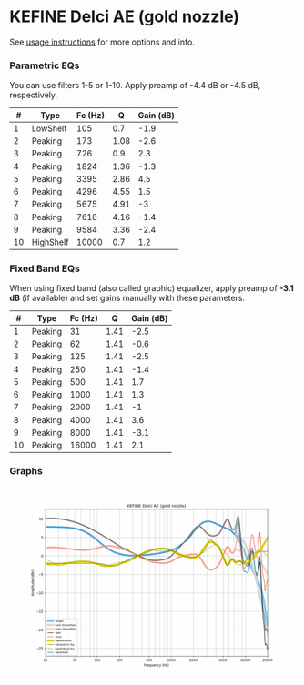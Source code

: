 # KEFINE Delci AE (gold nozzle)
See [usage instructions](https://github.com/jaakkopasanen/AutoEq#usage) for more options and info.

### Parametric EQs
You can use filters 1-5 or 1-10. Apply preamp of -4.4 dB or -4.5 dB, respectively.

|   # | Type      |   Fc (Hz) |    Q |   Gain (dB) |
|-----|-----------|-----------|------|-------------|
|   1 | LowShelf  |       105 | 0.7  |        -1.9 |
|   2 | Peaking   |       173 | 1.08 |        -2.6 |
|   3 | Peaking   |       726 | 0.9  |         2.3 |
|   4 | Peaking   |      1824 | 1.36 |        -1.3 |
|   5 | Peaking   |      3395 | 2.86 |         4.5 |
|   6 | Peaking   |      4296 | 4.55 |         1.5 |
|   7 | Peaking   |      5675 | 4.91 |        -3   |
|   8 | Peaking   |      7618 | 4.16 |        -1.4 |
|   9 | Peaking   |      9584 | 3.36 |        -2.4 |
|  10 | HighShelf |     10000 | 0.7  |         1.2 |

### Fixed Band EQs
When using fixed band (also called graphic) equalizer, apply preamp of **-3.1 dB** (if available) and set gains manually with these parameters.

|   # | Type    |   Fc (Hz) |    Q |   Gain (dB) |
|-----|---------|-----------|------|-------------|
|   1 | Peaking |        31 | 1.41 |        -2.5 |
|   2 | Peaking |        62 | 1.41 |        -0.6 |
|   3 | Peaking |       125 | 1.41 |        -2.5 |
|   4 | Peaking |       250 | 1.41 |        -1.4 |
|   5 | Peaking |       500 | 1.41 |         1.7 |
|   6 | Peaking |      1000 | 1.41 |         1.3 |
|   7 | Peaking |      2000 | 1.41 |        -1   |
|   8 | Peaking |      4000 | 1.41 |         3.6 |
|   9 | Peaking |      8000 | 1.41 |        -3.1 |
|  10 | Peaking |     16000 | 1.41 |         2.1 |

### Graphs
![](./KEFINE%20Delci%20AE%20(gold%20nozzle).png)
